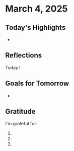 # March 4, 2025

## Today's Highlights

-

## Reflections

Today I

## Goals for Tomorrow

-

## Gratitude

I'm grateful for:

1.
2.
3.
